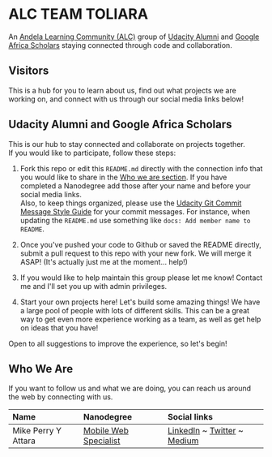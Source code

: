 # ALC TEAM TOLIARA

An [Andela Learning Community (ALC)](https://andela.com/alc/) group of [Udacity Alumni](https://udacity.com) and [Google Africa Scholars](https://www.udacity.com/google-africa-scholarships) staying connected through code and collaboration.

## Visitors
This is a hub for you to learn about us, find out what projects we are working on, and connect with us through our social media links below!

## Udacity Alumni and Google Africa Scholars
This is our hub to stay connected and collaborate on projects together.</br>
If you would like to participate, follow these steps:
1. Fork this repo or edit this `README.md` directly with the connection info that you would like to share in the [Who we are section](#who-we-are). If you have completed a Nanodegree add those after your name and before your social media links.</br>Also, to keep things organized, please use the [Udacity Git Commit Message Style Guide](https://udacity.github.io/git-styleguide/) for your commit messages. For instance, when updating the `README.md` use something like `docs: Add member name to README`.

2. Once you've pushed your code to Github or saved the README directly, submit a pull request to this repo with your new fork. We will merge it ASAP! (It's actually just me at the moment... help!)

3. If you would like to help maintain this group please let me know! Contact me and I'll set you up with admin privileges.

4. Start your own projects here! Let's build some amazing things! We have a large pool of people with lots of different skills. This can be a great way to get even more experience working as a team, as well as get help on ideas that you have! </br>

Open to all suggestions to improve the experience, so let's begin!

## Who We Are
If you want to follow us and what we are doing, you can reach us around the web by connecting with us.

| Name                | Nanodegree            | Social links                 |
| :------------------ | :-------------------- | :--------------------------  |
| Mike Perry Y Attara | [Mobile Web Specialist](https://confirm.udacity.com/CGT5MDVL) | [LinkedIn](https://www.linkedin.com/in/mikeattara) ~ [Twitter](https://twitter.com/mikeattara) ~ [Medium](https://medium.com/@_mikeattara) |
